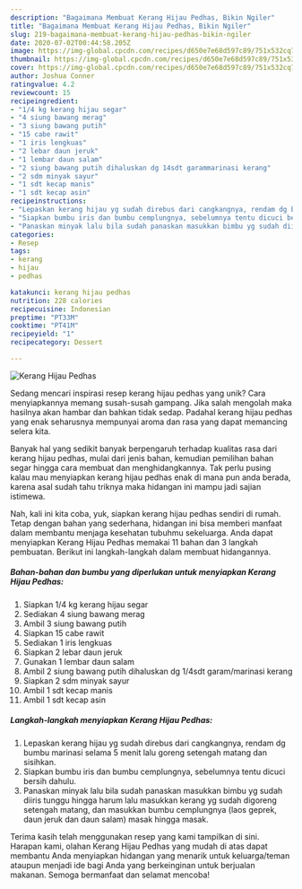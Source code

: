 ```yaml
---
description: "Bagaimana Membuat Kerang Hijau Pedhas, Bikin Ngiler"
title: "Bagaimana Membuat Kerang Hijau Pedhas, Bikin Ngiler"
slug: 219-bagaimana-membuat-kerang-hijau-pedhas-bikin-ngiler
date: 2020-07-02T00:44:58.205Z
image: https://img-global.cpcdn.com/recipes/d650e7e68d597c89/751x532cq70/kerang-hijau-pedhas-foto-resep-utama.jpg
thumbnail: https://img-global.cpcdn.com/recipes/d650e7e68d597c89/751x532cq70/kerang-hijau-pedhas-foto-resep-utama.jpg
cover: https://img-global.cpcdn.com/recipes/d650e7e68d597c89/751x532cq70/kerang-hijau-pedhas-foto-resep-utama.jpg
author: Joshua Conner
ratingvalue: 4.2
reviewcount: 15
recipeingredient:
- "1/4 kg kerang hijau segar"
- "4 siung bawang merag"
- "3 siung bawang putih"
- "15 cabe rawit"
- "1 iris lengkuas"
- "2 lebar daun jeruk"
- "1 lembar daun salam"
- "2 siung bawang putih dihaluskan dg 14sdt garammarinasi kerang"
- "2 sdm minyak sayur"
- "1 sdt kecap manis"
- "1 sdt kecap asin"
recipeinstructions:
- "Lepaskan kerang hijau yg sudah direbus dari cangkangnya, rendam dg bumbu marinasi selama 5 menit lalu goreng setengah matang dan sisihkan."
- "Siapkan bumbu iris dan bumbu cemplungnya, sebelumnya tentu dicuci bersih dahulu."
- "Panaskan minyak lalu bila sudah panaskan masukkan bimbu yg sudah diiris tunggu hingga harum lalu masukkan kerang yg sudah digoreng setengah matang, dan masukkan bumbu cemplungnya (laos geprek, daun jeruk dan daun salam) masak hingga masak."
categories:
- Resep
tags:
- kerang
- hijau
- pedhas

katakunci: kerang hijau pedhas 
nutrition: 228 calories
recipecuisine: Indonesian
preptime: "PT33M"
cooktime: "PT41M"
recipeyield: "1"
recipecategory: Dessert

---
```



![Kerang Hijau Pedhas](https://img-global.cpcdn.com/recipes/d650e7e68d597c89/751x532cq70/kerang-hijau-pedhas-foto-resep-utama.jpg)

Sedang mencari inspirasi resep kerang hijau pedhas yang unik? Cara menyiapkannya memang susah-susah gampang. Jika salah mengolah maka hasilnya akan hambar dan bahkan tidak sedap. Padahal kerang hijau pedhas yang enak seharusnya mempunyai aroma dan rasa yang dapat memancing selera kita.



Banyak hal yang sedikit banyak berpengaruh terhadap kualitas rasa dari kerang hijau pedhas, mulai dari jenis bahan, kemudian pemilihan bahan segar hingga cara membuat dan menghidangkannya. Tak perlu pusing kalau mau menyiapkan kerang hijau pedhas enak di mana pun anda berada, karena asal sudah tahu triknya maka hidangan ini mampu jadi sajian istimewa.


Nah, kali ini kita coba, yuk, siapkan kerang hijau pedhas sendiri di rumah. Tetap dengan bahan yang sederhana, hidangan ini bisa memberi manfaat dalam membantu menjaga kesehatan tubuhmu sekeluarga. Anda dapat menyiapkan Kerang Hijau Pedhas memakai 11 bahan dan 3 langkah pembuatan. Berikut ini langkah-langkah dalam membuat hidangannya.

<!--inarticleads1-->

##### Bahan-bahan dan bumbu yang diperlukan untuk menyiapkan Kerang Hijau Pedhas:

1. Siapkan 1/4 kg kerang hijau segar
1. Sediakan 4 siung bawang merag
1. Ambil 3 siung bawang putih
1. Siapkan 15 cabe rawit
1. Sediakan 1 iris lengkuas
1. Siapkan 2 lebar daun jeruk
1. Gunakan 1 lembar daun salam
1. Ambil 2 siung bawang putih dihaluskan dg 1/4sdt garam/marinasi kerang
1. Siapkan 2 sdm minyak sayur
1. Ambil 1 sdt kecap manis
1. Ambil 1 sdt kecap asin




<!--inarticleads2-->

##### Langkah-langkah menyiapkan Kerang Hijau Pedhas:

1. Lepaskan kerang hijau yg sudah direbus dari cangkangnya, rendam dg bumbu marinasi selama 5 menit lalu goreng setengah matang dan sisihkan.
1. Siapkan bumbu iris dan bumbu cemplungnya, sebelumnya tentu dicuci bersih dahulu.
1. Panaskan minyak lalu bila sudah panaskan masukkan bimbu yg sudah diiris tunggu hingga harum lalu masukkan kerang yg sudah digoreng setengah matang, dan masukkan bumbu cemplungnya (laos geprek, daun jeruk dan daun salam) masak hingga masak.




Terima kasih telah menggunakan resep yang kami tampilkan di sini. Harapan kami, olahan Kerang Hijau Pedhas yang mudah di atas dapat membantu Anda menyiapkan hidangan yang menarik untuk keluarga/teman ataupun menjadi ide bagi Anda yang berkeinginan untuk berjualan makanan. Semoga bermanfaat dan selamat mencoba!
